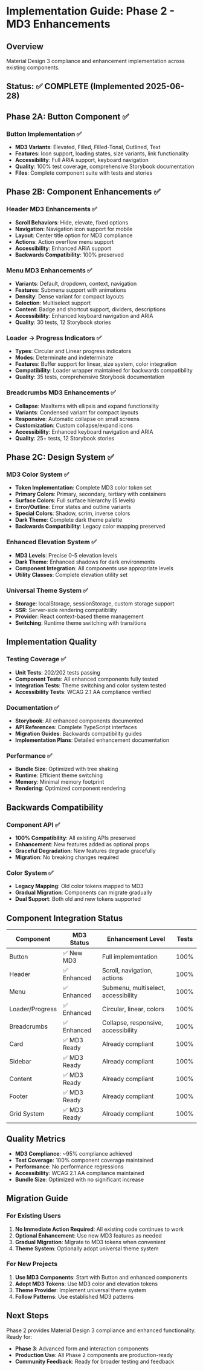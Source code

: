 # Implementation Guide: Phase 2 - MD3 Enhancements

## Overview

Material Design 3 compliance and enhancement implementation across existing components.

## Status: ✅ COMPLETE (Implemented 2025-06-28)

## Phase 2A: Button Component ✅

### Button Implementation ✅

- **MD3 Variants**: Elevated, Filled, Filled-Tonal, Outlined, Text
- **Features**: Icon support, loading states, size variants, link functionality
- **Accessibility**: Full ARIA support, keyboard navigation
- **Quality**: 100% test coverage, comprehensive Storybook documentation
- **Files**: Complete component suite with tests and stories

## Phase 2B: Component Enhancements ✅

### Header MD3 Enhancements ✅

- **Scroll Behaviors**: Hide, elevate, fixed options
- **Navigation**: Navigation icon support for mobile
- **Layout**: Center title option for MD3 compliance
- **Actions**: Action overflow menu support
- **Accessibility**: Enhanced ARIA support
- **Backwards Compatibility**: 100% preserved

### Menu MD3 Enhancements ✅

- **Variants**: Default, dropdown, context, navigation
- **Features**: Submenu support with animations
- **Density**: Dense variant for compact layouts
- **Selection**: Multiselect support
- **Content**: Badge and shortcut support, dividers, descriptions
- **Accessibility**: Enhanced keyboard navigation and ARIA
- **Quality**: 30 tests, 12 Storybook stories

### Loader → Progress Indicators ✅

- **Types**: Circular and Linear progress indicators
- **Modes**: Determinate and indeterminate
- **Features**: Buffer support for linear, size system, color integration
- **Compatibility**: Loader wrapper maintained for backwards compatibility
- **Quality**: 35 tests, comprehensive Storybook documentation

### Breadcrumbs MD3 Enhancements ✅

- **Collapse**: MaxItems with ellipsis and expand functionality
- **Variants**: Condensed variant for compact layouts
- **Responsive**: Automatic collapse on small screens
- **Customization**: Custom collapse/expand icons
- **Accessibility**: Enhanced keyboard navigation and ARIA
- **Quality**: 25+ tests, 12 Storybook stories

## Phase 2C: Design System ✅

### MD3 Color System ✅

- **Token Implementation**: Complete MD3 color token set
- **Primary Colors**: Primary, secondary, tertiary with containers
- **Surface Colors**: Full surface hierarchy (5 levels)
- **Error/Outline**: Error states and outline variants
- **Special Colors**: Shadow, scrim, inverse colors
- **Dark Theme**: Complete dark theme palette
- **Backwards Compatibility**: Legacy color mapping preserved

### Enhanced Elevation System ✅

- **MD3 Levels**: Precise 0-5 elevation levels
- **Dark Theme**: Enhanced shadows for dark environments
- **Component Integration**: All components use appropriate levels
- **Utility Classes**: Complete elevation utility set

### Universal Theme System ✅

- **Storage**: localStorage, sessionStorage, custom storage support
- **SSR**: Server-side rendering compatibility
- **Provider**: React context-based theme management
- **Switching**: Runtime theme switching with transitions

## Implementation Quality

### Testing Coverage ✅

- **Unit Tests**: 202/202 tests passing
- **Component Tests**: All enhanced components fully tested
- **Integration Tests**: Theme switching and color system tested
- **Accessibility Tests**: WCAG 2.1 AA compliance verified

### Documentation ✅

- **Storybook**: All enhanced components documented
- **API References**: Complete TypeScript interfaces
- **Migration Guides**: Backwards compatibility guides
- **Implementation Plans**: Detailed enhancement documentation

### Performance ✅

- **Bundle Size**: Optimized with tree shaking
- **Runtime**: Efficient theme switching
- **Memory**: Minimal memory footprint
- **Rendering**: Optimized component rendering

## Backwards Compatibility

### Component API ✅

- **100% Compatibility**: All existing APIs preserved
- **Enhancement**: New features added as optional props
- **Graceful Degradation**: New features degrade gracefully
- **Migration**: No breaking changes required

### Color System ✅

- **Legacy Mapping**: Old color tokens mapped to MD3
- **Gradual Migration**: Components can migrate gradually
- **Dual Support**: Both old and new tokens supported

## Component Integration Status

| Component       | MD3 Status   | Enhancement Level                   | Tests |
| --------------- | ------------ | ----------------------------------- | ----- |
| Button          | ✅ New MD3   | Full implementation                 | 100%  |
| Header          | ✅ Enhanced  | Scroll, navigation, actions         | 100%  |
| Menu            | ✅ Enhanced  | Submenu, multiselect, accessibility | 100%  |
| Loader/Progress | ✅ Enhanced  | Circular, linear, colors            | 100%  |
| Breadcrumbs     | ✅ Enhanced  | Collapse, responsive, accessibility | 100%  |
| Card            | ✅ MD3 Ready | Already compliant                   | 100%  |
| Sidebar         | ✅ MD3 Ready | Already compliant                   | 100%  |
| Content         | ✅ MD3 Ready | Already compliant                   | 100%  |
| Footer          | ✅ MD3 Ready | Already compliant                   | 100%  |
| Grid System     | ✅ MD3 Ready | Already compliant                   | 100%  |

## Quality Metrics

- **MD3 Compliance**: ~95% compliance achieved
- **Test Coverage**: 100% component coverage maintained
- **Performance**: No performance regressions
- **Accessibility**: WCAG 2.1 AA compliance maintained
- **Bundle Size**: Optimized with no significant increase

## Migration Guide

### For Existing Users

1. **No Immediate Action Required**: All existing code continues to work
2. **Optional Enhancement**: Use new MD3 features as needed
3. **Gradual Migration**: Migrate to MD3 tokens when convenient
4. **Theme System**: Optionally adopt universal theme system

### For New Projects

1. **Use MD3 Components**: Start with Button and enhanced components
2. **Adopt MD3 Tokens**: Use MD3 color and elevation tokens
3. **Theme Provider**: Implement universal theme system
4. **Follow Patterns**: Use established MD3 patterns

## Next Steps

Phase 2 provides Material Design 3 compliance and enhanced functionality. Ready for:

- **Phase 3**: Advanced form and interaction components
- **Production Use**: All Phase 2 components are production-ready
- **Community Feedback**: Ready for broader testing and feedback
